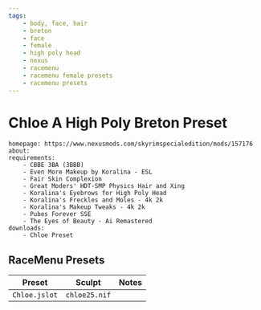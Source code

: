 ```yaml
---
tags:
    - body, face, hair
    - breton
    - face
    - female
    - high poly head
    - nexus
    - racemenu
    - racemenu female presets
    - racemenu presets
---
```


# Chloe A High Poly Breton Preset

```project_info
homepage: https://www.nexusmods.com/skyrimspecialedition/mods/157176
about:
requirements:
    - CBBE 3BA (3BBB)
    - Even More Makeup by Koralina - ESL
    - Fair Skin Complexion
    - Great Moders' HDT-SMP Physics Hair and Xing
    - Koralina's Eyebrows for High Poly Head
    - Koralina's Freckles and Moles - 4k 2k
    - Koralina's Makeup Tweaks - 4k 2k
    - Pubes Forever SSE
    - The Eyes of Beauty - Ai Remastered
downloads:
    - Chloe Preset
```

## RaceMenu Presets

| Preset | Sculpt | Notes |
|---|---|---|
| ``Chloe.jslot`` | ``chloe25.nif`` | |
